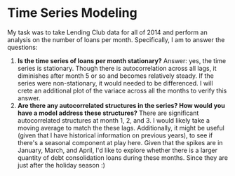 # Time Series Modeling #
My task was to take Lending Club data for all of 2014 and perform an analysis on the number of loans per month. Specifically, I am to answer the questions: 

1. **Is the time series of loans per month stationary?** Answer: yes, the time series is stationary. Though there is autocorrelation across all lags, it diminishes after month 5 or so and becomes relatively steady. If the series were non-stationary, it would needed to be differenced. I will crete an additional plot of the variace across all the months to verify this answer. 
2. **Are there any autocorrelated structures in the series? How would you have a model address these structures?** There are significant autocorrelated structures at month 1, 2, and 3. I would likely take a moving average to match the these lags. Additionally, it might be useful (given that I have historical information on previous years), to see if there's a seasonal component at play here. Given that the spikes are in January, March, and April, I'd like to explore whether there is a larger quantity of debt consolidation loans during these months. Since they are just after the holiday season :) 